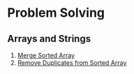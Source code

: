 # Problem Solving

## Arrays and Strings

1. [Merge Sorted Array](./ProblemSolving/Arrays/MergeSortedArray.cs)
2. [Remove Duplicates from Sorted Array](./ProblemSolving/Arrays/RemoveElements.cs)
